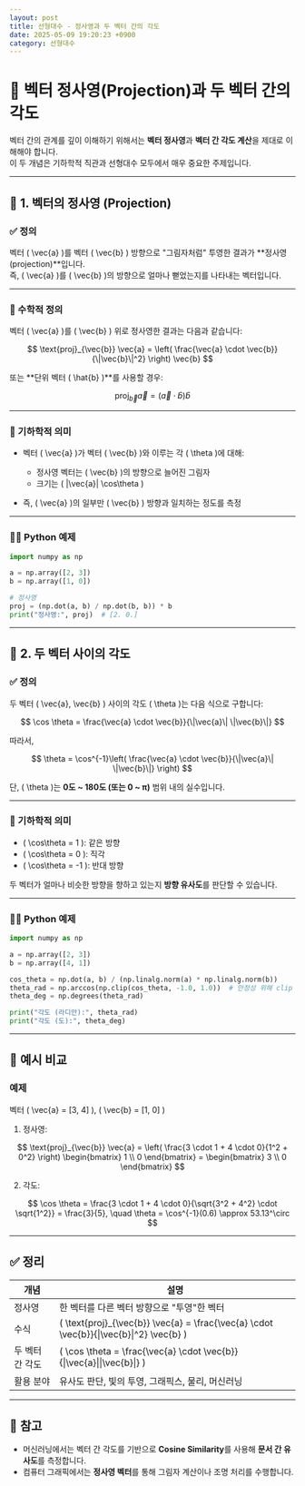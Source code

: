 ```yaml
---
layout: post
title: 선형대수 - 정사영과 두 벡터 간의 각도
date: 2025-05-09 19:20:23 +0900
category: 선형대수
---
```

# 🎯 벡터 정사영(Projection)과 두 벡터 간의 각도

벡터 간의 관계를 깊이 이해하기 위해서는 **벡터 정사영**과 **벡터 간 각도 계산**을 제대로 이해해야 합니다.  
이 두 개념은 기하학적 직관과 선형대수 모두에서 매우 중요한 주제입니다.

---

## 🔷 1. 벡터의 정사영 (Projection)

### ✅ 정의

벡터 \( \vec{a} \)를 벡터 \( \vec{b} \) 방향으로 "그림자처럼" 투영한 결과가 **정사영(projection)**입니다.  
즉, \( \vec{a} \)를 \( \vec{b} \)의 방향으로 얼마나 뻗었는지를 나타내는 벡터입니다.

---

### 📌 수학적 정의

벡터 \( \vec{a} \)를 \( \vec{b} \) 위로 정사영한 결과는 다음과 같습니다:

$$
\text{proj}_{\vec{b}} \vec{a} = \left( \frac{\vec{a} \cdot \vec{b}}{\|\vec{b}\|^2} \right) \vec{b}
$$

또는 **단위 벡터 \( \hat{b} \)**를 사용할 경우:

$$
\text{proj}_{\vec{b}} \vec{a} = (\vec{a} \cdot \hat{b}) \hat{b}
$$

---

### 📐 기하학적 의미

- 벡터 \( \vec{a} \)가 벡터 \( \vec{b} \)와 이루는 각 \( \theta \)에 대해:
  
  - 정사영 벡터는 \( \vec{b} \)의 방향으로 늘어진 그림자
  - 크기는 \( \|\vec{a}\| \cos\theta \)

- 즉, \( \vec{a} \)의 일부만 \( \vec{b} \) 방향과 일치하는 정도를 측정

---

### 🧑‍💻 Python 예제

```python
import numpy as np

a = np.array([2, 3])
b = np.array([1, 0])

# 정사영
proj = (np.dot(a, b) / np.dot(b, b)) * b
print("정사영:", proj)  # [2. 0.]
```

---

## 🔶 2. 두 벡터 사이의 각도

### ✅ 정의

두 벡터 \( \vec{a}, \vec{b} \) 사이의 각도 \( \theta \)는 다음 식으로 구합니다:

$$
\cos \theta = \frac{\vec{a} \cdot \vec{b}}{\|\vec{a}\| \|\vec{b}\|}
$$

따라서,

$$
\theta = \cos^{-1}\left( \frac{\vec{a} \cdot \vec{b}}{\|\vec{a}\| \|\vec{b}\|} \right)
$$

단, \( \theta \)는 **0도 ~ 180도 (또는 0 ~ π)** 범위 내의 실수입니다.

---

### 📐 기하학적 의미

- \( \cos\theta = 1 \): 같은 방향
- \( \cos\theta = 0 \): 직각
- \( \cos\theta = -1 \): 반대 방향

두 벡터가 얼마나 비슷한 방향을 향하고 있는지 **방향 유사도**를 판단할 수 있습니다.

---

### 🧑‍💻 Python 예제

```python
import numpy as np

a = np.array([2, 3])
b = np.array([4, 1])

cos_theta = np.dot(a, b) / (np.linalg.norm(a) * np.linalg.norm(b))
theta_rad = np.arccos(np.clip(cos_theta, -1.0, 1.0))  # 안정성 위해 clip 사용
theta_deg = np.degrees(theta_rad)

print("각도 (라디안):", theta_rad)
print("각도 (도):", theta_deg)
```

---

## 🧾 예시 비교

### 예제

벡터 \( \vec{a} = [3, 4] \), \( \vec{b} = [1, 0] \)

1. 정사영:

$$
\text{proj}_{\vec{b}} \vec{a} = \left( \frac{3 \cdot 1 + 4 \cdot 0}{1^2 + 0^2} \right) \begin{bmatrix} 1 \\ 0 \end{bmatrix} = \begin{bmatrix} 3 \\ 0 \end{bmatrix}
$$

2. 각도:

$$
\cos \theta = \frac{3 \cdot 1 + 4 \cdot 0}{\sqrt{3^2 + 4^2} \cdot \sqrt{1^2}} = \frac{3}{5}, \quad \theta = \cos^{-1}(0.6) \approx 53.13^\circ
$$

---

## ✅ 정리

| 개념           | 설명 |
|----------------|------|
| 정사영         | 한 벡터를 다른 벡터 방향으로 "투영"한 벡터 |
| 수식           | \( \text{proj}_{\vec{b}} \vec{a} = \frac{\vec{a} \cdot \vec{b}}{\|\vec{b}\|^2} \vec{b} \) |
| 두 벡터 간 각도 | \( \cos \theta = \frac{\vec{a} \cdot \vec{b}}{\|\vec{a}\|\|\vec{b}\|} \) |
| 활용 분야      | 유사도 판단, 빛의 투영, 그래픽스, 물리, 머신러닝 |

---

## 📌 참고

- 머신러닝에서는 벡터 간 각도를 기반으로 **Cosine Similarity**를 사용해 **문서 간 유사도**를 측정합니다.
- 컴퓨터 그래픽에서는 **정사영 벡터**를 통해 그림자 계산이나 조명 처리를 수행합니다.